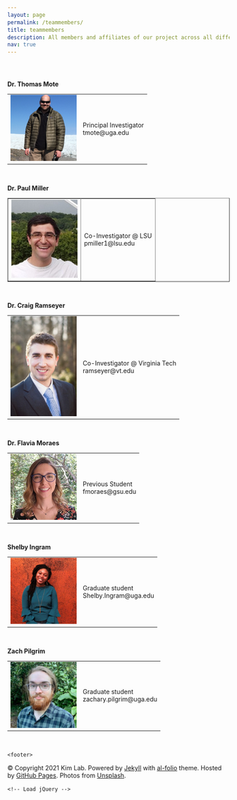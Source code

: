 ```yaml
---
layout: page
permalink: /teammembers/
title: teammembers
description: All members and affiliates of our project across all different universities and institutions
nav: true
---
```

</header>


  <header class="post-header">
    <h1 class="post-title"></h1>
    <h5 class="post-description"></h5>
  </header>

  <article class="post-content members clearfix">
    <table cellspacing="0" cellpadding="0">
<tr>
<p><strong>Dr. Thomas Mote</strong></p>
</tr>
<tr>
<td width="150">
  <img src="../assets/img/Mote.png" width="150" />
</td>
<td>
  Principal Investigator
  <br />tmote@uga.edu
</td></tr>
</table>
<p><br /></p>
<table border="1" cellspacing="0" cellpadding="2">
<tr border="0">
<p><strong>Dr. Paul Miller</strong></p>
</tr>
<tr border="0">
<td width="150">
<img src="../assets/img/paul_miller1.jpg" width="150" />
</td>
<td>
  Co-Investigator @ LSU
  <br />pmiller1@lsu.edu
</td>
</tr>
</table>
<p><br /></p>
<table border="0" cellspacing="0" cellpadding="0">
<tr border="0">
<p><strong>Dr. Craig Ramseyer</strong></p>
</tr>
<tr border="0">
<td width="150">
<img src="../assets/img/ramseyer.jpg" width="150" />
</td>
<td>
  Co-Investigator @ Virginia Tech
  <br />ramseyer@vt.edu
</td>
</tr>
</table>
<p><br /></p>
<table border="0" cellspacing="0" cellpadding="0">
<tr border="0">
<p><strong>Dr. Flavia Moraes</strong></p>                                                                                                                                                                 
</tr>
<tr border="0">
<td width="150">
  <img src="../assets/img/Flavia-Moraes-300x300.jpg" width="150" />
</td>
<td>
  Previous Student                                                                                                                                                                          
  <br />fmoraes@gsu.edu                                                                                                                                                                          
</td>
</tr>
</table>
<p><br /></p>
<table border="0" cellspacing="0" cellpadding="0">
<tr border="0">
<p><strong>Shelby Ingram</strong></p>                                                                                                                                                                 
</tr>
<tr border="0">
<td width="150">
  <img src="../assets/img/Shelby Ingram.jpeg" width="150" />
</td>
<td>
  Graduate student
  <br />Shelby.Ingram@uga.edu
</td>
</tr>
</table>
<p><br /></p>
<table border="0" cellspacing="0" cellpadding="0">
<tr border="0">
<p><strong>Zach Pilgrim</strong></p>
</tr>
<tr border="0">
<td width="150">
  <img src="../assets/img/Pilgrim.jpg" width="150" />
</td>
<td>
  Graduate student
  <br />zachary.pilgrim@uga.edu
</td>
</tr>
</table>
<p><br /></p>
<table border="0" cellspacing="0" cellpadding="0">
<tr border="0"> 


    <footer>

  <div class="wrapper">
    &copy; Copyright 2021 Kim Lab.
    Powered by <a href="http://jekyllrb.com/" target="_blank">Jekyll</a> with <a href="https://github.com/alshedivat/al-folio">al-folio</a> theme. Hosted by <a href="https://pages.github.com/" target="_blank">GitHub Pages</a>. Photos from <a href="https://unsplash.com" target="_blank">Unsplash</a>.

    
  </div>

</footer>


    <!-- Load jQuery -->
<script src="//code.jquery.com/jquery-1.12.4.min.js"></script>

<!-- Load Common JS -->
<script src="/assets/js/common.js"></script>


<!-- Load KaTeX -->
<link rel="stylesheet" href="//cdnjs.cloudflare.com/ajax/libs/KaTeX/0.9.0/katex.min.css">
<script src="//cdnjs.cloudflare.com/ajax/libs/KaTeX/0.9.0/katex.min.js"></script>
<script src="/assets/js/katex.js"></script>




<!-- Include custom icon fonts -->
<link rel="stylesheet" href="/assets/css/fontawesome-all.min.css">
<link rel="stylesheet" href="/assets/css/academicons.min.css">

<!-- Google Analytics -->
<script>
(function(i,s,o,g,r,a,m){i['GoogleAnalyticsObject']=r;i[r]=i[r]||function(){
(i[r].q=i[r].q||[]).push(arguments)},i[r].l=1*new Date();a=s.createElement(o),
m=s.getElementsByTagName(o)[0];a.async=1;a.src=g;m.parentNode.insertBefore(a,m)
})(window,document,'script','//www.google-analytics.com/analytics.js','ga');

ga('create', 'UA-XXXXXXXXX', 'auto');
ga('send', 'pageview');
</script>